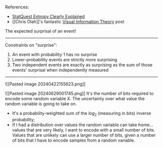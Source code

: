 References: 
- [StatQuest Entropy Clearly Explained](https://www.youtube.com/watch?v=YtebGVx-Fxw&t=1s)
- [[Chris Olah]]'s fantastic [Visual Information Theory](https://colah.github.io/posts/2015-09-Visual-Information/) post

The expected surprisal of an event!

----
Constraints on "surprise":
1. An event with probability 1 has no surprise
2. Lower-probability events are strictly more surprising
3. Two independent events are exactly as surprising as the sum of those events' surprisal when independently measured
----

![[Pasted image 20240422155623.png]]

![[Pasted image 20240629001745.png]]
It's the number of bits required to encode some random variable X. The uncertainty over what value the random variable is going to take on.
- It's a probability-weighted sum of the $log_2$ (measuring in bits) inverse probability; 
- If I had a distribution over values the random variable can take home... values that are very likely, I want to encode with a small number of bits. Values that are unlikely can use a larger number of bits, given a number of bits that I have to encode samples from a random variable.